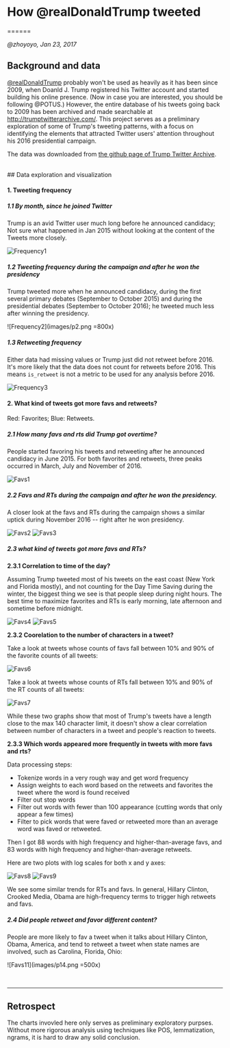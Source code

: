 # How @realDonaldTrump tweeted

======

*@zhoyoyo, Jan 23, 2017*

## Background and data

[@realDonaldTrump](https://twitter.com/realDonaldTrump) probably won't be used as heavily as it has been since 2009, when Doanld J. Trump registered his Twitter account and started building his online presence. (Now in case you are interested, you should be following @POTUS.) However, the entire database of his tweets going back to 2009 has been archived and made searchable at <http://trumptwitterarchive.com/>. This project serves as a preliminary exploration of some of Trump's tweeting patterns, with a focus on identifying the elements that attracted Twitter users' attention throughout his 2016 presidential campaign. 

The data was downloaded from [the github page of Trump Twitter Archive](https://github.com/bpb27/political_twitter_archive/blob/master/realdonaldtrump/realdonaldtrump.csv).


<br>
## Data exploration and visualization

#### 1. Tweeting frequency

##### 1.1 By month, since he joined Twitter

Trump is an avid Twitter user much long before he announced candidacy; Not sure what happened in Jan 2015 without looking at the content of the Tweets more closely. 

![Frequency1](images/p1.png)


##### 1.2 Tweeting frequency during the campaign and after he won the presidency

Trump tweeted more when he announced candidacy, during the first several primary debates (September to October 2015) and during the presidential debates (September to October 2016); he tweeted much less after winning the presidency.

![Frequency2](images/p2.png =800x)


##### 1.3 Retweeting frequency

Either data had missing values or Trump just did not retweet before 2016. It's more likely that the data does not count for retweets before 2016. This means `is_retweet` is not a metric to be used for any analysis before 2016.

![Frequency3](images/p3.png)


#### 2. What kind of tweets got more favs and retweets?

Red: Favorites; Blue: Retweets.

##### 2.1 How many favs and rts did Trump got overtime?

People started favoring his tweets and retweeting after he announced candidacy in June 2015. For both favorites and retweets, three peaks occurred in March, July and November of 2016.

![Favs1](images/p4.png)

##### 2.2 Favs and RTs during the campaign and after he won the presidency.

A closer look at the favs and RTs during the campaign shows a similar uptick during November 2016 -- right after he won presidency.

![Favs2](images/p5.png)
![Favs3](images/p6.png)

##### 2.3 what kind of tweets got more favs and RTs? 

**2.3.1 Correlation to time of the day?**

Assuming Trump tweeted most of his tweets on the east coast (New York and Florida mostly), and not counting for the Day Time Saving during the winter, the biggest thing we see is that people sleep during night hours. The best time to maximize favorites and RTs is early morning, late afternoon and sometime before midnight.

![Favs4](images/p7.png)
![Favs5](images/p8.png)

**2.3.2 Coorelation to the number of characters in a tweet?**

Take a look at tweets whose counts of favs fall between 10% and 90% of the favorite counts of all tweets:

![Favs6](images/p9.png)

Take a look at tweets whose counts of RTs fall between 10% and 90% of the RT counts of all tweets:

![Favs7](images/p10.png)

While these two graphs show that most of Trump's tweets have a length close to the max 140 character limit, it doesn't show a clear correlation between number of characters in a tweet and people's reaction to tweets.

**2.3.3 Which words appeared more frequently in tweets with more favs and rts?**

Data processing steps:

* Tokenize words in a very rough way and get word frequency
* Assign weights to each word based on the retweets and favorites the tweet where the word is found received
* Filter out stop words
* Filter out words with fewer than 100 appearance (cutting words that only appear a few times)
* Filter to pick words that were faved or retweeted more than an average word was faved or retweeted.

Then I got 88 words with high frequency and higher-than-average favs, and 83 words with high frequency and higher-than-average retweets.

Here are two plots with log scales for both x and y axes:

![Favs8](images/p11.png)
![Favs9](images/p12.png)

We see some similar trends for RTs and favs. In general, Hillary Clinton, Crooked Media, Obama are high-frequency terms to trigger high retweets and favs. 

##### 2.4 Did people retweet and favor different content?

People are more likely to fav a tweet when it talks about Hillary Clinton, Obama, America, and tend to retweet a tweet when state names are involved, such as Carolina, Florida, Ohio:

![Favs11](images/p14.png =500x)

<br>

-----
## Retrospect


The charts invovled here only serves as preliminary exploratory purpses. Without more rigorous analysis using techniques like POS, lemmatization, ngrams, it is hard to draw any solid conclusion. 

